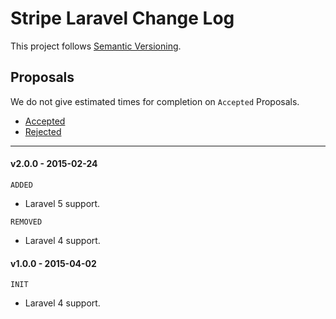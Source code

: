 # Stripe Laravel Change Log

This project follows [Semantic Versioning](CONTRIBUTING.md).

## Proposals

We do not give estimated times for completion on `Accepted` Proposals.

- [Accepted](https://github.com/cartalyst/stripe-laravel/labels/Accepted)
- [Rejected](https://github.com/cartalyst/stripe-laravel/labels/Rejected)

---

#### v2.0.0 - 2015-02-24

`ADDED`

- Laravel 5 support.

`REMOVED`

- Laravel 4 support.

#### v1.0.0 - 2015-04-02

`INIT`

- Laravel 4 support.
